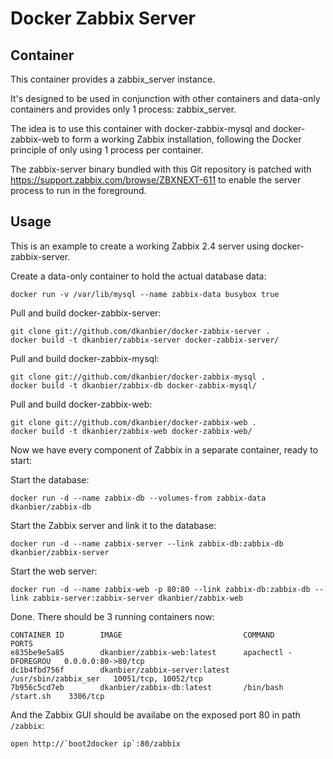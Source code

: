 Docker Zabbix Server
========================

## Container 

This container provides a zabbix_server instance. 

It's designed to be used in conjunction with other containers and data-only containers and provides only 1 process: zabbix_server.

The idea is to use this container with docker-zabbix-mysql and docker-zabbix-web to form a working Zabbix installation, following the Docker principle of only using 1 process per container.

The zabbix-server binary bundled with this Git repository is patched with https://support.zabbix.com/browse/ZBXNEXT-611 to enable the server process to run in the foreground.

## Usage

This is an example to create a working Zabbix 2.4 server using docker-zabbix-server.

Create a data-only container to hold the actual database data:

````
docker run -v /var/lib/mysql --name zabbix-data busybox true
`````

Pull and build docker-zabbix-server:

````
git clone git://github.com/dkanbier/docker-zabbix-server .
docker build -t dkanbier/zabbix-server docker-zabbix-server/
`````

Pull and build docker-zabbix-mysql:

````
git clone git://github.com/dkanbier/docker-zabbix-mysql .
docker build -t dkanbier/zabbix-db docker-zabbix-mysql/
````

Pull and build docker-zabbix-web:

````
git clone git://github.com/dkanbier/docker-zabbix-web .
docker build -t dkanbier/zabbix-web docker-zabbix-web/
````

Now we have every component of Zabbix in a separate container, ready to start:

Start the database:

````
docker run -d --name zabbix-db --volumes-from zabbix-data dkanbier/zabbix-db
````

Start the Zabbix server and link it to the database:

````
docker run -d --name zabbix-server --link zabbix-db:zabbix-db dkanbier/zabbix-server
````

Start the web server:

````
docker run -d --name zabbix-web -p 80:80 --link zabbix-db:zabbix-db --link zabbix-server:zabbix-server dkanbier/zabbix-web
````

Done. There should be 3 running containers now:

````
CONTAINER ID        IMAGE                           COMMAND                PORTS 
e835be9e5a85        dkanbier/zabbix-web:latest      apachectl -DFOREGROU   0.0.0.0:80->80/tcp
dc1b4fbd756f        dkanbier/zabbix-server:latest   /usr/sbin/zabbix_ser   10051/tcp, 10052/tcp
7b956c5cd7eb        dkanbier/zabbix-db:latest       /bin/bash /start.sh    3306/tcp
````

And the Zabbix GUI should be availabe on the exposed port 80 in path `/zabbix`:

```
open http://`boot2docker ip`:80/zabbix
```
